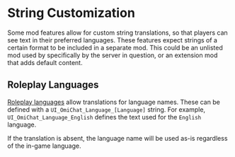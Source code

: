 # String Customization

Some mod features allow for custom string translations, so that players can see text in their preferred languages.
These features expect strings of a certain format to be included in a separate mod.
This could be an unlisted mod used by specifically by the server in question, or an extension mod that adds default content.

## Roleplay Languages

[Roleplay languages](../sandbox-options/languages.md) allow translations for language names.
These can be defined with a `UI_OmiChat_Language_[Language]` string.
For example, `UI_OmiChat_Language_English` defines the text used for the `English` language.

If the translation is absent, the language name will be used as-is regardless of the in-game language.
